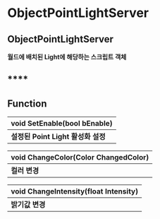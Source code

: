 # ObjectPointLightServer

## **ObjectPointLightServer**

**월드에 배치된 Light에 해당하는 스크립트 객체**

## \*\*\*\*

## **Function**

| **void SetEnable\(bool bEnable\)** |
| :--- |
| **설정된 Point Light 활성화 설정** |

| **void ChangeColor\(Color ChangedColor\)** |
| :--- |
| **컬러 변경** |

| **void ChangeIntensity\(float Intensity\)** |
| :--- |
| **밝기값 변경** |

